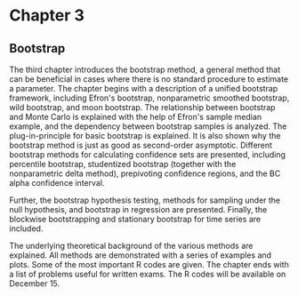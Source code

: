 # Chapter 3
## Bootstrap

The third chapter introduces the bootstrap method, a general method that can be beneficial in cases where there is no standard procedure to estimate a parameter. The chapter begins with a description of a unified bootstrap framework, including Efron's bootstrap, nonparametric smoothed bootstrap, wild bootstrap, and moon bootstrap. The relationship between bootstrap and Monte Carlo is explained with the help of Efron's sample median example, and the dependency between bootstrap samples is analyzed. The plug-in-principle for basic bootstrap is explained. It is also shown why the bootstrap method is just as good as second-order asymptotic. Different bootstrap methods for calculating confidence sets are presented, including percentile bootstrap, studentized bootstrap (together with the nonparametric delta method), prepivoting confidence regions, and the BC alpha confidence interval.

Further, the bootstrap hypothesis testing, methods for sampling under the null hypothesis, and bootstrap in regression are presented. Finally, the blockwise bootstrapping and stationary bootstrap for time series are included.

The underlying theoretical background of the various methods are explained. All methods are demonstrated with a series of examples and plots. Some of the most important R codes are given. The chapter ends with a list of problems useful for written exams.
The R codes will be available on December 15. 
